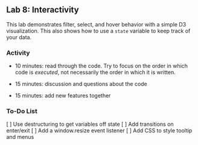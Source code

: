 ## Lab 8: Interactivity

This lab demonstrates filter, select, and hover behavior with a simple D3 visualization. This also shows how to use a `state` variable to keep track of your data.

### Activity

- 10 minutes: read through the code. Try to focus on the order in which code is _executed_, not necessarily the order in which it is written.

- 15 minutes: discussion and questions about the code

- 15 minutes: add new features together

### To-Do List

[ ] Use destructuring to get variables off state
[ ] Add transitions on enter/exit
[ ] Add a window.resize event listener
[ ] Add CSS to style tooltip and menus
